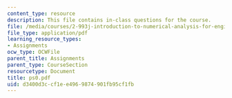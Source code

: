 ```yaml
---
content_type: resource
description: This file contains in-class questions for the course.
file: /media/courses/2-993j-introduction-to-numerical-analysis-for-engineering-13-002j-spring-2005/d3400d3ccf1ee4969874901fb95cf1fb_ps0.pdf
file_type: application/pdf
learning_resource_types:
- Assignments
ocw_type: OCWFile
parent_title: Assignments
parent_type: CourseSection
resourcetype: Document
title: ps0.pdf
uid: d3400d3c-cf1e-e496-9874-901fb95cf1fb
---
```

